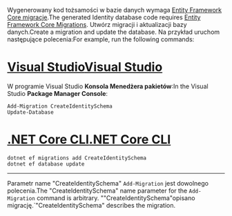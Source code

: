 <span data-ttu-id="a4f7c-101">Wygenerowany kod tożsamości w bazie danych wymaga [Entity Framework Core migracje](/ef/core/managing-schemas/migrations/).</span><span class="sxs-lookup"><span data-stu-id="a4f7c-101">The generated Identity database code requires [Entity Framework Core Migrations](/ef/core/managing-schemas/migrations/).</span></span> <span data-ttu-id="a4f7c-102">Utwórz migracji i aktualizacji bazy danych.</span><span class="sxs-lookup"><span data-stu-id="a4f7c-102">Create a migration and update the database.</span></span> <span data-ttu-id="a4f7c-103">Na przykład uruchom następujące polecenia:</span><span class="sxs-lookup"><span data-stu-id="a4f7c-103">For example, run the following commands:</span></span>

# <a name="visual-studiotabvisual-studio"></a>[<span data-ttu-id="a4f7c-104">Visual Studio</span><span class="sxs-lookup"><span data-stu-id="a4f7c-104">Visual Studio</span></span>](#tab/visual-studio) 

<span data-ttu-id="a4f7c-105">W programie Visual Studio **Konsola Menedżera pakietów**:</span><span class="sxs-lookup"><span data-stu-id="a4f7c-105">In the Visual Studio **Package Manager Console**:</span></span>

```PMC
Add-Migration CreateIdentitySchema
Update-Database
```

# <a name="net-core-clitabnetcore-cli"></a>[<span data-ttu-id="a4f7c-106">.NET Core CLI</span><span class="sxs-lookup"><span data-stu-id="a4f7c-106">.NET Core CLI</span></span>](#tab/netcore-cli)

```cli
dotnet ef migrations add CreateIdentitySchema
dotnet ef database update
```

------

<span data-ttu-id="a4f7c-107">Parametr name "CreateIdentitySchema" `Add-Migration` jest dowolnego polecenia.</span><span class="sxs-lookup"><span data-stu-id="a4f7c-107">The "CreateIdentitySchema" name parameter for the `Add-Migration` command is arbitrary.</span></span> <span data-ttu-id="a4f7c-108">""CreateIdentitySchema"opisano migrację.</span><span class="sxs-lookup"><span data-stu-id="a4f7c-108">\`"CreateIdentitySchema" describes the migration.</span></span>
